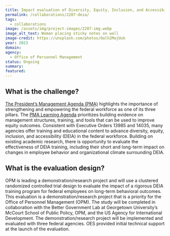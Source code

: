 ```yaml
---
title: Impact evaluation of Diversity, Equity, Inclusion, and Accessibility (DEIA) training program
permalink: /collaborations/2207-deia/
tags:
  - collaborations
image: /assets/img/project-images/2207-img.webp
image_alt_text: Woman placing sticky notes on wall
image-credit: https://unsplash.com/photos/Oalh2MojUuk
year: 2023
domain:
agency: 
  - Office of Personnel Management
status: Ongoing
summary: 
featured: 
---
```


## What is the challenge? 
<a href="https://www.performance.gov/pma/" target="blank_">The President’s Management Agenda (PMA)</a> highlights the importance of strengthening and empowering the federal workforce as one of its three pillars. The <a href="https://assets.performance.gov/PMA/PMA-Learning-Agenda.pdf" target="blank_">PMA Learning Agenda</a> prioritizes building evidence on management structures, training, and tools that can be used to improve equity outcomes. Consistent with Executive Orders 13985 and 14035, many agencies offer training and educational content to advance diversity, equity, inclusion, and accessibility (DEIA) in the federal workforce. Building on existing academic research, there is opportunity to evaluate the effectiveness of DEIA training, including their short and long-term impact on changes in employee behavior and organizational climate surrounding DEIA.

## What is the evaluation design?
OPM is leading a demonstration/research project and will use a clustered randomized controlled trial design to evaluate the impact of a rigorous DEIA training program for federal employees on long-term behavioral outcomes. This evaluation is a demonstration/research project that is a priority for the Office of Personnel Management (OPM). The study will be completed in collaboration with the Better Government Lab at Georgetown University’s McCourt School of Public Policy, OPM, and the US Agency for International Development. The demonstration/research project will be implemented and evaluated with three federal agencies. OES provided initial technical support at the launch of the evaluation.
